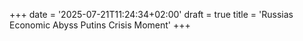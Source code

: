 +++
date = '2025-07-21T11:24:34+02:00'
draft = true
title = 'Russias Economic Abyss Putins Crisis Moment'
+++
